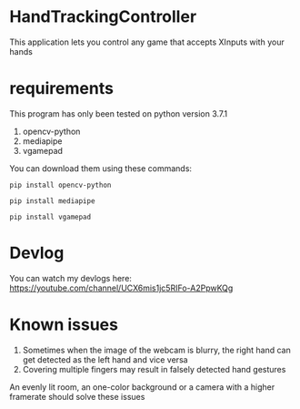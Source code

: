 # HandTrackingController
This application lets you control any game that accepts XInputs with your hands

# requirements
This program has only been tested on python version 3.7.1


1. opencv-python
2. mediapipe
3. vgamepad

You can download them using these commands:

<code>pip install opencv-python</code>

<code>pip install mediapipe</code>

<code>pip install vgamepad</code>

# Devlog
You can watch my devlogs here:
https://youtube.com/channel/UCX6mis1jc5RIFo-A2PpwKQg

# Known issues
1. Sometimes when the image of the webcam is blurry,
the right hand can get detected as the left hand and vice versa
2. Covering multiple fingers may result in falsely detected hand gestures

An evenly lit room, an one-color background or a camera with a higher framerate should solve these issues

